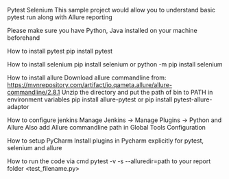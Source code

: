 
Pytest Selenium
This sample project would allow you to understand basic pytest run along with Allure reporting

Please make sure you have Python, Java installed on your machine beforehand

How to install pytest
pip install pytest


How to install selenium
pip install selenium or python -m pip install selenium


How to install allure
Download allure commandline from: https://mvnrepository.com/artifact/io.qameta.allure/allure-commandline/2.8.1
Unzip the directory and put the path of bin to PATH in environment variables
pip install allure-pytest or pip install pytest-allure-adaptor

How to configure jenkins
Manage Jenkins -> Manage Plugins -> Python and Allure Also add Allure commandline path in Global Tools Configuration

How to setup PyCharm
Install plugins in Pycharm explicitly for pytest, selenium and allure

How to run the code via cmd
pytest -v -s --alluredir=path to your report folder <test_filename.py>
